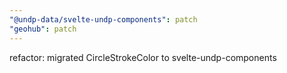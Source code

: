 ```yaml
---
"@undp-data/svelte-undp-components": patch
"geohub": patch
---
```


refactor: migrated CircleStrokeColor to svelte-undp-components
